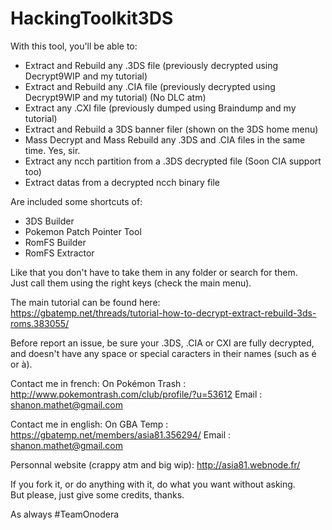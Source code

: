 # HackingToolkit3DS

With this tool, you'll be able to:
- Extract and Rebuild any .3DS file (previously decrypted using Decrypt9WIP and my tutorial)
- Extract and Rebuild any .CIA file (previously decrypted using Decrypt9WIP and my tutorial) (No DLC atm)
- Extract any .CXI file (previously dumped using Braindump and my tutorial)
- Extract and Rebuild a 3DS banner filer (shown on the 3DS home menu)
- Mass Decrypt and Mass Rebuild any .3DS and .CIA files in the same time. Yes, sir.
- Extract any ncch partition from a .3DS decrypted file (Soon CIA support too)
- Extract datas from a decrypted ncch binary file


Are included some shortcuts of:
- 3DS Builder
- Pokemon Patch Pointer Tool
- RomFS Builder
- RomFS Extractor

Like that you don't have to take them in any folder or search for them.<br>
Just call them using the right keys (check the main menu).

The main tutorial can be found here:  
https://gbatemp.net/threads/tutorial-how-to-decrypt-extract-rebuild-3ds-roms.383055/

Before report an issue, be sure your .3DS, .CIA or CXI are fully decrypted, and doesn't have any space or special caracters in their names (such as é or à).

Contact me in french:
On Pokémon Trash : http://www.pokemontrash.com/club/profile/?u=53612
Email : shanon.mathet@gmail.com

Contact me in english:
On GBA Temp : https://gbatemp.net/members/asia81.356294/
Email : shanon.mathet@gmail.com

Personnal website (crappy atm and big wip):
http://asia81.webnode.fr/

If you fork it, or do anything with it, do what you want without asking.  
But please, just give some credits, thanks.

As always #TeamOnodera
